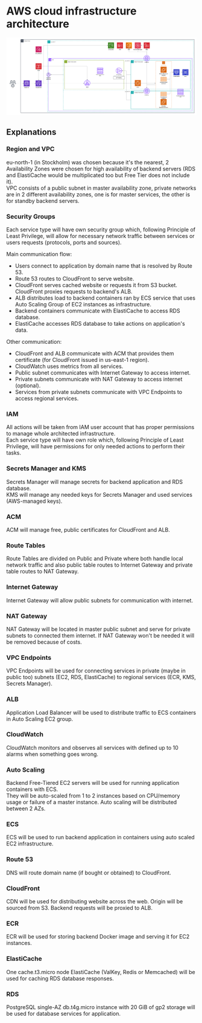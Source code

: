 # AWS cloud infrastructure architecture

![Architecture](AWS-Architecture.png)

## Explanations
### Region and VPC
eu-north-1 \(in Stockholm\) was chosen because it's the nearest, 2 Availability Zones were chosen for high availability of backend servers \(RDS and ElastiCache would be multiplicated too but Free Tier does not include it\).\
VPC consists of a public subnet in master availability zone, private networks are in 2 different availability zones, one is for master services, the other is for standby backend servers.
### Security Groups
Each service type will have own security group which, following Principle of Least Privilege, will allow for necessary network traffic between services or users requests \(protocols, ports and sources\).

Main communication flow:
* Users connect to application by domain name that is resolved by Route 53.
* Route 53 routes to CloudFront to serve website.
* CloudFront serves cached website or requests it from S3 bucket. CloudFront proxies requests to backend's ALB.
* ALB distributes load to backend containers ran by ECS service that uses Auto Scaling Group of EC2 instances as infrastructure.
* Backend containers communicate with ElastiCache to access RDS database.
* ElastiCache accesses RDS database to take actions on application's data.

Other communication:
* CloudFront and ALB communicate with ACM that provides them certificate \(for CloudFront issued in us-east-1 region\).
* CloudWatch uses metrics from all services.
* Public subnet communicates with Internet Gateway to access internet.
* Private subnets communicate with NAT Gateway to access internet \(optional\).
* Services from private subnets communicate with VPC Endpoints to access regional services.
### IAM
All actions will be taken from IAM user account that has proper permissions to manage whole architected infrastructure.\
Each service type will have own role which, following Principle of Least Privilege, will have permissions for only needed actions to perform their tasks.
### Secrets Manager and KMS
Secrets Manager will manage secrets for backend application and RDS database.\
KMS will manage any needed keys for Secrets Manager and used services \(AWS-managed keys\).
### ACM
ACM will manage free, public certificates for CloudFront and ALB.
### Route Tables
Route Tables are divided on Public and Private where both handle local network traffic and also public table routes to Internet Gateway and private table routes to NAT Gateway.
### Internet Gateway
Internet Gateway will allow public subnets for communication with internet.
### NAT Gateway
NAT Gateway will be located in master public subnet and serve for private subnets to connected them internet. If NAT Gateway won't be needed it will be removed because of costs.
### VPC Endpoints
VPC Endpoints will be used for connecting services in private \(maybe in public too\) subnets \(EC2, RDS, ElastiCache\) to regional services \(ECR, KMS, Secrets Manager\).
### ALB
Application Load Balancer will be used to distribute traffic to ECS containers in Auto Scaling EC2 group.
### CloudWatch
CloudWatch monitors and observes all services with defined up to 10 alarms when something goes wrong.
### Auto Scaling
Backend Free-Tiered EC2 servers will be used for running application containers with ECS.\
They will be auto-scaled from 1 to 2 instances based on CPU/memory usage or failure of a master instance. Auto scaling will be distributed between 2 AZs.
### ECS
ECS will be used to run backend application in containers using auto scaled EC2 infrastructure.
### Route 53
DNS will route domain name \(if bought or obtained\) to CloudFront.
### CloudFront
CDN will be used for distributing website across the web. Origin will be sourced from S3. Backend requests will be proxied to ALB.
### ECR
ECR will be used for storing backend Docker image and serving it for EC2 instances.
### ElastiCache
One cache.t3.micro node ElastiCache \(ValKey, Redis or Memcached\) will be used for caching RDS database responses.
### RDS
PostgreSQL single-AZ db.t4g.micro instance with 20 GiB of gp2 storage will be used for database services for application.
